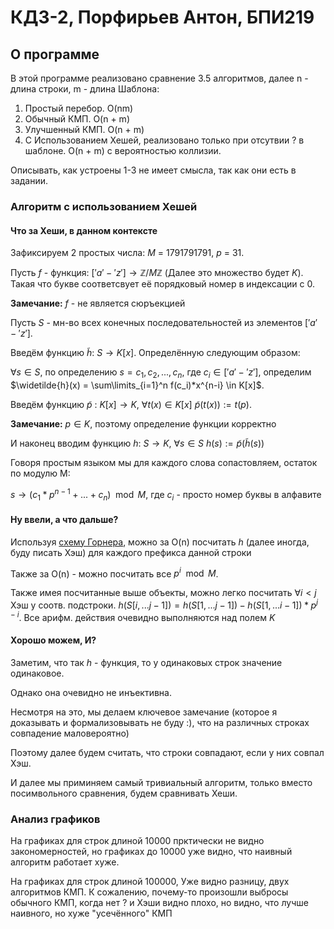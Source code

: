 # КДЗ-2, Порфирьев Антон, БПИ219

## О программе

В этой программе реализовано сравнение 3.5 алгоритмов, далее n - длина строки, m - длина Шаблона:
1. Простый перебор. O(nm)
2. Обычный КМП. O(n + m)
3. Улучшенный КМП. O(n + m)
4. С Использованием Хешей, реализовано только при отсутвии ? в шаблоне. O(n + m) с вероятностью коллизии.

Описывать, как устроены 1-3 не имеет смысла, так как они есть в задании.

### Алгоритм с использованием Хешей

#### Что за Хеши, в данном контексте

Зафиксируем 2 простых числа: $M$ = 1791791791, $p$ = 31.

Пусть $f$ - функция: $['a'-'z'] \to \mathbb{Z}/M\mathbb{Z}$ (Далее это множество будет $K$). Такая что букве соответсвует её порядковый номер в индексации с 0.

$\textbf{Замечание:}$ $f$ - не является сюръекцией

Пусть $S$ - мн-во всех конечных последовательностей из элементов $['a'-'z']$.

Введём функцию $\widetilde{h}$: $S \to K[x]$. Определённую следующим образом:

$\forall s \in S$, по определению $s = c_1,c_2,...,c_n$, где $c_i \in ['a'-'z']$, определим $\widetilde{h}(x) = \sum\limits_{i=1}^n f(c_i)*x^{n-i} \in K[x]$.

Введём функцию $\widetilde{p}$ : $K[x] \to K$, $\forall t(x) \in K[x] \ \widetilde{p}(t(x)) := t(p)$.

$\textbf{Замечание:}$ $p \in K$, поэтому определение функции корректно

И наконец вводим функцию $h$: $S \to K$, $\forall s \in S \ h(s) := \widetilde{p}(\widetilde{h}(s))$

Говоря простым языком мы для каждого слова сопастовляем, остаток по модулю M:

$s \to (c_1*p^{n - 1} + ... + c_n) \mod M$, где $c_i$ - просто номер буквы в алфавите

#### Ну ввели, а что дальше?

Используя [cхему Горнера](https://en.wikipedia.org/wiki/Horner%27s_method), можно за O(n) посчитать $h$ (далее иногда, буду писать Хэш) для каждого префикса данной строки

Также за O(n) - можно посчитать все $p^i \mod M$.

Также имея посчитанные выше объекты, можно легко посчитать $\forall i < j$ Хэш у соотв. подстроки. $h(S[i, ... j-1]) = h(S[1, ...j-1]) - h(S[1, ...i-1]) * p^{j - i}$. Все арифм. действия очевидно выполняются над полем $K$

#### Хорошо можем, И?

Заметим, что так $h$ - функция, то у одинаковых строк значение одинаковое.

Однако она очевидно не инъективна. 

Несмотря на это, мы делаем ключевое замечание (которое я доказывать и формализовывать не буду :), что на различных строках совпадение маловероятно)

Поэтому далее будем считать, что строки совпадают, если у них совпал Хэш.

И далее мы приминяем самый тривиальный алгоритм, только вместо посимвольного сравнения, будем сравнивать Хеши.

### Анализ графиков

На графиках для строк длиной 10000 прктически не видно закономерностей, но графиках до 10000 уже видно, что наивный алгоритм работает хуже.

На графиках для строк длиной 100000, Уже видно разницу, двух алгоритмов КМП. К сожалению, почему-то произошли выбросы обычного КМП, когда нет ? и Хэши видно плохо, но видно, что лучше наивного, но хуже "усечённого" КМП
